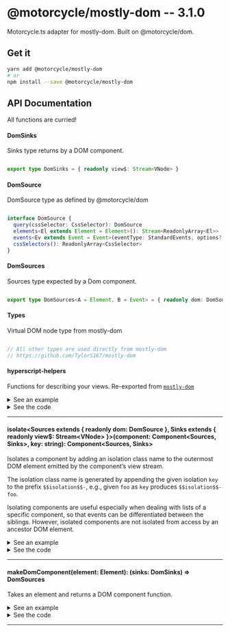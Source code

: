 # @motorcycle/mostly-dom -- 3.1.0

Motorcycle.ts adapter for mostly-dom. Built on @motorcycle/dom.

## Get it
```sh
yarn add @motorcycle/mostly-dom
# or
npm install --save @motorcycle/mostly-dom
```

## API Documentation

All functions are curried!

#### DomSinks

<p>

Sinks type returns by a DOM component.

</p>


```typescript

export type DomSinks = { readonly view$: Stream<VNode> }

```


#### DomSource

<p>

DomSource type as defined by @motorcycle/dom

</p>


```typescript

interface DomSource {
  query(cssSelector: CssSelector): DomSource
  elements<El extends Element = Element>(): Stream<ReadonlyArray<El>>
  events<Ev extends Event = Event>(eventType: StandardEvents, options?: EventListenerOptions): Stream<Ev>
  cssSelectors(): ReadonlyArray<CssSelector>
}

```


#### DomSources

<p>

Sources type expected by a Dom component.

</p>


```typescript

export type DomSources<A = Element, B = Event> = { readonly dom: DomSource<A, B> }

```


#### Types

<p>

Virtual DOM node type from mostly-dom

</p>


```typescript

// All other types are used directly from mostly-dom
// https://github.com/TylorS167/mostly-dom

```


#### hyperscript-helpers

<p>

Functions for describing your views. 
Re-exported from [`mostly-dom`](https://github.com/TylorS167/mostly-dom)

</p>


<details>
  <summary>See an example</summary>
  
```typescript
import { VNode, div, h1, button } from '@motorcycle/mostly-dom'

function view(amount: number): VNode {
  return div([
    h1(`Clicked ${amount} times!`),
    button('Click me')
  ])
}
```

</details>

<details>
  <summary>See the code</summary>

```typescript

export * from 'mostly-dom'

export * from './isolate'
export * from './makeDomComponent'

```

</details>

<hr />


#### isolate\<Sources extends { readonly dom: DomSource }, Sinks extends { readonly view$: Stream\<VNode\> }\>(component: Component\<Sources, Sinks\>, key: string): Component\<Sources, Sinks\>

<p>

Isolates a component by adding an isolation class name to the outermost
DOM element emitted by the component’s view stream.

The isolation class name is generated by appending the given isolation `key`
to the prefix `$$isolation$$-`, e.g., given `foo` as `key` produces
`$$isolation$$-foo`.

Isolating components are useful especially when dealing with lists of a
specific component, so that events can be differentiated between the siblings.
However, isolated components are not isolated from access by an ancestor DOM
element.

</p>


<details>
  <summary>See an example</summary>
  
```typescript
const MyIsolatedComponent = isolate(MyComponent, `myIsolationKey`)
const sinks = MyIsolatedComponent(sources)
```

</details>

<details>
  <summary>See the code</summary>

```typescript

export function isolate<Sources extends DomSources, Sinks extends DomSinks>(
  component: Component<Sources, Sinks>,
  key: string
): Component<Sources, Sinks> {
  return function isolatedComponent(sources: Sources) {
    const { dom } = sources
    const isolatedDom = dom.query(`.${KEY_PREFIX}${key}`)
    const sinks = component(Object.assign({}, sources, { dom: isolatedDom }))
    const isolatedSinks = Object.assign({}, sinks, { view$: isolateView(sinks.view$, key) })

    return isolatedSinks
  }
}

const KEY_PREFIX = `__isolation__`

function isolateView(view$: Stream<VNode>, key: string) {
  const prefixedKey = KEY_PREFIX + key

  return tap(vNode => {
    const { props: { className: className = EMPTY_CLASS_NAME } } = vNode
    const needsIsolation = className.indexOf(prefixedKey) === -1

    if (needsIsolation)
      vNode.props.className = removeSuperfluousSpaces(
        join(CLASS_NAME_SEPARATOR, [className, prefixedKey])
      )
  }, view$)
}

const EMPTY_CLASS_NAME = ``
const CLASS_NAME_SEPARATOR = ` `

function removeSuperfluousSpaces(str: string): string {
  return str.replace(RE_TWO_OR_MORE_SPACES, CLASS_NAME_SEPARATOR)
}

const RE_TWO_OR_MORE_SPACES = /\s{2,}/g

```

</details>

<hr />


#### makeDomComponent(element: Element): (sinks: DomSinks) =\> DomSources

<p>

Takes an element and returns a DOM component function.

</p>


<details>
  <summary>See an example</summary>
  
```typescript
import { 
  makeDomComponent, 
  DomSources, 
  DomSinks, 
  VNode,
  events, 
  query, 
  div, 
  h1, 
  button 
} from '@motorcycle/mostly-dom'
import { run } from '@motorcycle/run'

const element = document.querySelector('#app')

if (!element) throw new Error('unable to find element')

run(UI, makeDomComponent(element))

function UI(sources: DomSources): DomSinks {
  const { dom } = sources

  const click$: Stream<Event> = events('click', query('button'))

  const amount$: Stream<number> = scan(x => x + 1, 0, click$)

  const view$: Stream<VNode> = map(view, amount$)

  return { view$ }
}

function view(amount: number) {
  return div([
    h1(`Clicked ${amount} times`),
    button(`Click me`)
  ])
}
```

</details>

<details>
  <summary>See the code</summary>

```typescript

export function makeDomComponent(element: Element): EffectfulComponent<DomSinks, DomSources> {
  const rootVNode = elementToVNode(element)
  const wrapVNode = map(vNodeWrapper(element))
  const patch = scan(init(), rootVNode)

  return function Dom(sinks: DomSinks): DomSources {
    const { view$ } = sinks

    const elementVNode$ = patch(wrapVNode(view$))
    const element$ = hold(toElement(elementVNode$))
    const dom = createDomSource(element$)

    drain(element$)

    return { dom }
  }
}

```

</details>

<hr />
